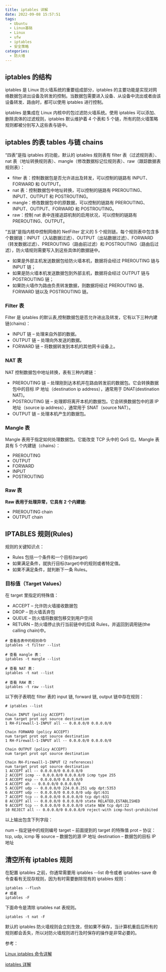 ```yaml
---
title: iptables 详解
date: 2022-09-08 15:57:51
tags:
  - Ubuntu
  - Linux基础
  - Linux
  - ufw
  - iptables
  - 安全策略
categories:
  - 防火墙
---
```


## iptables 的结构

iptables 是 Linux 防火墙系统的重要组成部分，iptables 的主要功能是实现对网络数据包进出设备及转发的控制。当数据包需要进入设备、从设备中流出或者由该设备转发、路由时，都可以使用 iptables 进行控制。

iptables 是集成在 Linux 内核中的包过滤防火墙系统。使用 iptables 可以添加、删除具体的过滤规则，iptables 默认维护着 4 个表和 5 个链，所有的防火墙策略规则都被分别写入这些表与链中。

## iptables 的表 tables 与链 chains

“四表”是指 iptables 的功能，默认的 iptables 规则表有 filter 表（过滤规则表）、nat 表（地址转换规则表）、mangle（修改数据标记位规则表）、raw（跟踪数据表规则表）：

- filter 表：控制数据包是否允许进出及转发，可以控制的链路有 INPUT、FORWARD 和 OUTPUT。
- nat 表：控制数据包中地址转换，可以控制的链路有 PREROUTING、INPUT、OUTPUT 和 POSTROUTING。
- mangle：修改数据包中的原数据，可以控制的链路有 PREROUTING、INPUT、OUTPUT、FORWARD 和 POSTROUTING。
- raw：控制 nat 表中连接追踪机制的启用状况，可以控制的链路有 PREROUTING、OUTPUT。

“五链”是指内核中控制网络的 NetFilter 定义的 5 个规则链。每个规则表中包含多个数据链：INPUT（入站数据过滤）、OUTPUT（出站数据过滤）、FORWARD（转发数据过滤）、PREROUTING（路由前过滤）和 POSTROUTING（路由后过滤），防火墙规则需要写入到这些具体的数据链中。

- 如果是外部主机发送数据包给防火墙本机，数据将会经过 PREROUTING 链与 INPUT 链；
- 如果是防火墙本机发送数据包到外部主机，数据将会经过 OUTPUT 链与 POSTROUTING 链；
- 如果防火墙作为路由负责转发数据，则数据将经过 PREROUTING 链、FORWARD 链以及 POSTROUTING 链。

<!--more-->

### Filter 表

Filter 是 iptables 的默认表,控制数据包是否允许进出及转发，它有以下三种内建链(chains)：

- INPUT 链 – 处理来自外部的数据。
- OUTPUT 链 – 处理向外发送的数据。
- FORWARD 链 – 将数据转发到本机的其他网卡设备上。

### NAT 表

NAT 控制数据包中地址转换，表有三种内建链：

- PREROUTING 链 – 处理刚到达本机并在路由转发前的数据包。它会转换数据包中的目标 IP 地址（destination ip address），通常用于 DNAT(destination NAT)。
- POSTROUTING 链 – 处理即将离开本机的数据包。它会转换数据包中的源 IP 地址（source ip address），通常用于 SNAT（source NAT）。
- OUTPUT 链 – 处理本机产生的数据包。

### Mangle 表

Mangle 表用于指定如何处理数据包。它能改变 TCP 头中的 QoS 位。Mangle 表具有 5 个内建链（chains）：

- PREROUTING
- OUTPUT
- FORWARD
- INPUT
- POSTROUTING

### Raw 表

**Raw 表用于处理异常，它具有 2 个内建链:**

- PREROUTING chain
- OUTPUT chain

## IPTABLES 规则(Rules)

规则的关键知识点：

- Rules 包括一个条件和一个目标(target)
- 如果满足条件，就执行目标(target)中的规则或者特定值。
- 如果不满足条件，就判断下一条 Rules。

### 目标值（Target Values）

在 target 里指定的特殊值：

- ACCEPT – 允许防火墙接收数据包
- DROP – 防火墙丢弃包
- QUEUE – 防火墙将数据包移交到用户空间
- RETURN – 防火墙停止执行当前链中的后续 Rules，并返回到调用链(the calling chain)中。

```shell
# 查看各表中的规则命令
iptables -t filter --list

# 查看 mangle 表：
iptables -t mangle --list

# 查看 NAT 表：
iptables -t nat --list

# 查看 RAW 表：
iptables -t raw --list
```

以下例子表明在 filter 表的 input 链, forward 链, output 链中存在规则：

```shell
# iptables --list

Chain INPUT (policy ACCEPT)
num target prot opt source destination
1 RH-Firewall-1-INPUT all -- 0.0.0.0/0 0.0.0.0/0

Chain FORWARD (policy ACCEPT)
num target prot opt source destination
1 RH-Firewall-1-INPUT all -- 0.0.0.0/0 0.0.0.0/0

Chain OUTPUT (policy ACCEPT)
num target prot opt source destination

Chain RH-Firewall-1-INPUT (2 references)
num target prot opt source destination
1 ACCEPT all -- 0.0.0.0/0 0.0.0.0/0
2 ACCEPT icmp -- 0.0.0.0/0 0.0.0.0/0 icmp type 255
3 ACCEPT esp -- 0.0.0.0/0 0.0.0.0/0
4 ACCEPT ah -- 0.0.0.0/0 0.0.0.0/0
5 ACCEPT udp -- 0.0.0.0/0 224.0.0.251 udp dpt:5353
6 ACCEPT udp -- 0.0.0.0/0 0.0.0.0/0 udp dpt:631
7 ACCEPT tcp -- 0.0.0.0/0 0.0.0.0/0 tcp dpt:631
8 ACCEPT all -- 0.0.0.0/0 0.0.0.0/0 state RELATED,ESTABLISHED
9 ACCEPT tcp -- 0.0.0.0/0 0.0.0.0/0 state NEW tcp dpt:22
10 REJECT all -- 0.0.0.0/0 0.0.0.0/0 reject-with icmp-host-prohibited
```

以上输出包含下列字段：

num – 指定链中的规则编号
target – 前面提到的 target 的特殊值 prot – 协议：tcp, udp, icmp 等 source – 数据包的源 IP 地址 destination – 数据包的目标 IP 地址

## 清空所有 iptables 规则

在配置 iptables 之前，你通常需要用 iptables --list 命令或者 iptables-save 命令查看有无现存规则，因为有时需要删除现有的 iptables 规则：

```shell
iptables --flush
# 或者
iptables -F
```

下面命令是清除 iptables nat 表规则。

```shell
iptables -t nat -F
```

默认的 iptables 防火墙规则会立刻生效，但如果不保存，当计算机重启后所有的规则都会丢失，所以对防火墙规则进行及时保存的操作是非常必要的。

参考：

[Linux iptables 命令详解](https://zhuanlan.zhihu.com/p/513470164)

[iptables 详解](https://zhuanlan.zhihu.com/p/441089738)
